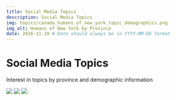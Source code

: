 ```yaml
---
title: Social Media Topics
description: Social Media Topics
img: topics/canada_humans_of_new_york_topic_demographics.png
img_alt: Humans of New York by Province
date: 2016-11-10 # Date should always be in YYYY-MM-DD format
---
```


# Social Media Topics

Interest in topics by province and demographic information

<img src="topics/canada_humans_of_new_york_topic_demographics.png"/>

<img src="topics/canada_megan_fox_topic_demographics.png"/>

<img src="topics/map_compare_megan_fox_ellen_degeneres_adele.png"/>


